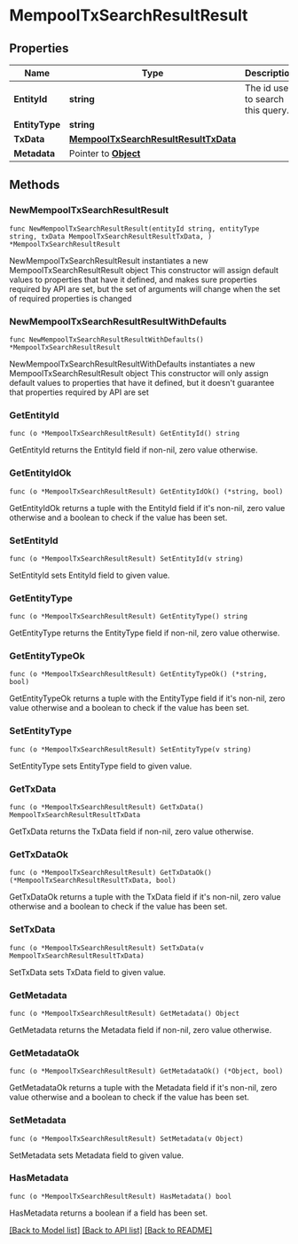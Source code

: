 # MempoolTxSearchResultResult

## Properties

Name | Type | Description | Notes
------------ | ------------- | ------------- | -------------
**EntityId** | **string** | The id used to search this query. | 
**EntityType** | **string** |  | 
**TxData** | [**MempoolTxSearchResultResultTxData**](MempoolTxSearchResultResultTxData.md) |  | 
**Metadata** | Pointer to [**Object**](Object.md) |  | [optional] 

## Methods

### NewMempoolTxSearchResultResult

`func NewMempoolTxSearchResultResult(entityId string, entityType string, txData MempoolTxSearchResultResultTxData, ) *MempoolTxSearchResultResult`

NewMempoolTxSearchResultResult instantiates a new MempoolTxSearchResultResult object
This constructor will assign default values to properties that have it defined,
and makes sure properties required by API are set, but the set of arguments
will change when the set of required properties is changed

### NewMempoolTxSearchResultResultWithDefaults

`func NewMempoolTxSearchResultResultWithDefaults() *MempoolTxSearchResultResult`

NewMempoolTxSearchResultResultWithDefaults instantiates a new MempoolTxSearchResultResult object
This constructor will only assign default values to properties that have it defined,
but it doesn't guarantee that properties required by API are set

### GetEntityId

`func (o *MempoolTxSearchResultResult) GetEntityId() string`

GetEntityId returns the EntityId field if non-nil, zero value otherwise.

### GetEntityIdOk

`func (o *MempoolTxSearchResultResult) GetEntityIdOk() (*string, bool)`

GetEntityIdOk returns a tuple with the EntityId field if it's non-nil, zero value otherwise
and a boolean to check if the value has been set.

### SetEntityId

`func (o *MempoolTxSearchResultResult) SetEntityId(v string)`

SetEntityId sets EntityId field to given value.


### GetEntityType

`func (o *MempoolTxSearchResultResult) GetEntityType() string`

GetEntityType returns the EntityType field if non-nil, zero value otherwise.

### GetEntityTypeOk

`func (o *MempoolTxSearchResultResult) GetEntityTypeOk() (*string, bool)`

GetEntityTypeOk returns a tuple with the EntityType field if it's non-nil, zero value otherwise
and a boolean to check if the value has been set.

### SetEntityType

`func (o *MempoolTxSearchResultResult) SetEntityType(v string)`

SetEntityType sets EntityType field to given value.


### GetTxData

`func (o *MempoolTxSearchResultResult) GetTxData() MempoolTxSearchResultResultTxData`

GetTxData returns the TxData field if non-nil, zero value otherwise.

### GetTxDataOk

`func (o *MempoolTxSearchResultResult) GetTxDataOk() (*MempoolTxSearchResultResultTxData, bool)`

GetTxDataOk returns a tuple with the TxData field if it's non-nil, zero value otherwise
and a boolean to check if the value has been set.

### SetTxData

`func (o *MempoolTxSearchResultResult) SetTxData(v MempoolTxSearchResultResultTxData)`

SetTxData sets TxData field to given value.


### GetMetadata

`func (o *MempoolTxSearchResultResult) GetMetadata() Object`

GetMetadata returns the Metadata field if non-nil, zero value otherwise.

### GetMetadataOk

`func (o *MempoolTxSearchResultResult) GetMetadataOk() (*Object, bool)`

GetMetadataOk returns a tuple with the Metadata field if it's non-nil, zero value otherwise
and a boolean to check if the value has been set.

### SetMetadata

`func (o *MempoolTxSearchResultResult) SetMetadata(v Object)`

SetMetadata sets Metadata field to given value.

### HasMetadata

`func (o *MempoolTxSearchResultResult) HasMetadata() bool`

HasMetadata returns a boolean if a field has been set.


[[Back to Model list]](../README.md#documentation-for-models) [[Back to API list]](../README.md#documentation-for-api-endpoints) [[Back to README]](../README.md)


